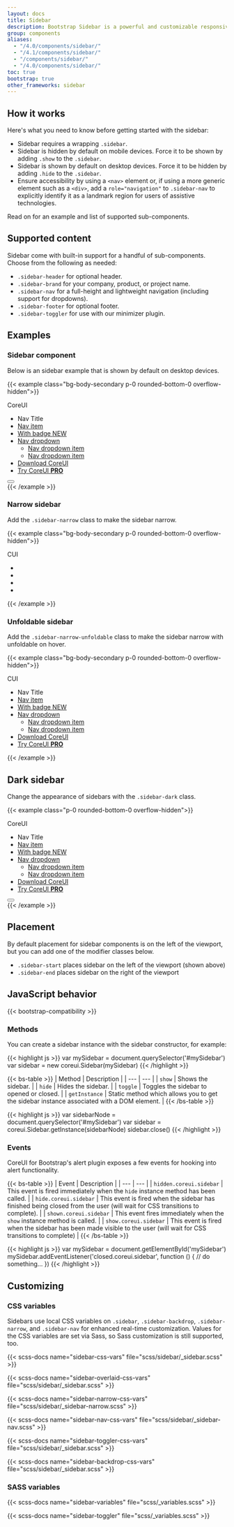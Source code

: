 ```yaml
---
layout: docs
title: Sidebar
description: Bootstrap Sidebar is a powerful and customizable responsive navigation component for any type of vertical navigation. Bootstrap Sidebar come with built-in support for branding, navigation, and more.
group: components
aliases:
  - "/4.0/components/sidebar/"
  - "/4.1/components/sidebar/"
  - "/components/sidebar/"
  - "/4.0/components/sidebar/"
toc: true
bootstrap: true
other_frameworks: sidebar
---
```


## How it works

Here's what you need to know before getting started with the sidebar:

- Sidebar requires a wrapping `.sidebar`.
- Sidebar is hidden by default on mobile devices. Force it to be shown by adding `.show` to the `.sidebar`.
- Sidebar is shown by default on desktop devices. Force it to be hidden by adding `.hide` to the `.sidebar`.
- Ensure accessibility by using a `<nav>` element or, if using a more generic element such as a `<div>`, add a `role="navigation"` to `.sidebar-nav` to explicitly identify it as a landmark region for users of assistive technologies.

Read on for an example and list of supported sub-components.

## Supported content

Sidebar come with built-in support for a handful of sub-components. Choose from the following as needed:

- `.sidebar-header` for optional header.
- `.sidebar-brand` for your company, product, or project name.
- `.sidebar-nav` for a full-height and lightweight navigation (including support for dropdowns).
- `.sidebar-footer` for optional footer.
- `.sidebar-toggler` for use with our minimizer plugin.

## Examples

### Sidebar component

Below is an sidebar example that is shown by default on desktop devices.

{{< example class="bg-body-secondary p-0 rounded-bottom-0 overflow-hidden">}}
<div class="sidebar border-end">
  <div class="sidebar-header border-bottom">
    <div class="sidebar-brand">CoreUI</div>
  </div>
  <ul class="sidebar-nav">
    <li class="nav-title">Nav Title</li>
    <li class="nav-item">
      <a class="nav-link active" href="#">
        <i class="nav-icon cil-speedometer"></i> Nav item
      </a>
    </li>
    <li class="nav-item">
      <a class="nav-link" href="#">
        <i class="nav-icon cil-speedometer"></i> With badge
        <span class="badge bg-primary ms-auto">NEW</span>
      </a>
    </li>
    <li class="nav-item nav-group show">
      <a class="nav-link nav-group-toggle" href="#">
        <i class="nav-icon cil-puzzle"></i> Nav dropdown
      </a>
      <ul class="nav-group-items">
        <li class="nav-item">
          <a class="nav-link" href="#">
            <span class="nav-icon"><span class="nav-icon-bullet"></span></span> Nav dropdown item
          </a>
        </li>
        <li class="nav-item">
          <a class="nav-link" href="#">
            <span class="nav-icon"><span class="nav-icon-bullet"></span></span> Nav dropdown item
          </a>
        </li>
      </ul>
    </li>
    <li class="nav-item mt-5">
      <a class="nav-link" href="https://coreui.io">
        <i class="nav-icon cil-cloud-download"></i> Download CoreUI</a>
    </li>
    <li class="nav-item">
      <a class="nav-link" href="https://coreui.io/pro/">
        <i class="nav-icon cil-layers"></i> Try CoreUI
        <strong>PRO</strong>
      </a>
    </li>
  </ul>
  <div class="sidebar-footer border-top d-flex">
    <button class="sidebar-toggler" type="button"></button>
  </div>
</div>
{{< /example >}}

### Narrow sidebar

Add the `.sidebar-narrow` class to make the sidebar narrow.

{{< example class="bg-body-secondary p-0 rounded-bottom-0 overflow-hidden">}}
<div class="sidebar sidebar-narrow border-end">
  <div class="sidebar-header border-bottom">
    <div class="sidebar-brand">CUI</div>
  </div>
  <ul class="sidebar-nav">
    <li class="nav-item">
      <a class="nav-link" href="#">
        <i class="nav-icon cil-speedometer"></i>
      </a>
    </li>
    <li class="nav-item">
      <a class="nav-link" href="#">
        <i class="nav-icon cil-speedometer"></i>
      </a>
    </li>
    <li class="nav-item">
      <a class="nav-link" href="https://coreui.io">
        <i class="nav-icon cil-cloud-download"></i>
    </li>
    <li class="nav-item">
      <a class="nav-link" href="https://coreui.io/pro/">
        <i class="nav-icon cil-layers"></i>
      </a>
    </li>
  </ul>
</div>
{{< /example >}}

### Unfoldable sidebar

Add the `.sidebar-narrow-unfoldable` class to make the sidebar narrow with unfoldable on hover.

{{< example class="bg-body-secondary p-0 rounded-bottom-0 overflow-hidden">}}
<div class="sidebar sidebar-narrow-unfoldable border-end">
  <div class="sidebar-header border-bottom">
    <div class="sidebar-brand">CUI</div>
  </div>
  <ul class="sidebar-nav">
    <li class="nav-title">Nav Title</li>
    <li class="nav-item">
      <a class="nav-link" href="#">
        <i class="nav-icon cil-speedometer"></i> Nav item
      </a>
    </li>
    <li class="nav-item">
      <a class="nav-link" href="#">
        <i class="nav-icon cil-speedometer"></i> With badge
        <span class="badge bg-primary ms-auto">NEW</span>
      </a>
    </li>
    <li class="nav-item nav-group show">
      <a class="nav-link nav-group-toggle" href="#">
        <i class="nav-icon cil-puzzle"></i> Nav dropdown
      </a>
      <ul class="nav-group-items">
        <li class="nav-item">
          <a class="nav-link" href="#">
            <span class="nav-icon"><span class="nav-icon-bullet"></span></span> Nav dropdown item
          </a>
        </li>
        <li class="nav-item">
          <a class="nav-link" href="#">
            <span class="nav-icon"><span class="nav-icon-bullet"></span></span> Nav dropdown item
          </a>
        </li>
      </ul>
    </li>
    <li class="nav-item mt-auto">
      <a class="nav-link" href="https://coreui.io">
        <i class="nav-icon cil-cloud-download"></i> Download CoreUI</a>
    </li>
    <li class="nav-item">
      <a class="nav-link" href="https://coreui.io/pro/">
        <i class="nav-icon cil-layers"></i> Try CoreUI
        <strong>PRO</strong>
      </a>
    </li>
  </ul>
</div>
{{< /example >}}

## Dark sidebar

Change the appearance of sidebars with the `.sidebar-dark` class.

{{< example class="p-0 rounded-bottom-0 overflow-hidden">}}
<div class="sidebar sidebar-dark border-end">
  <div class="sidebar-header border-bottom">
    <div class="sidebar-brand">CoreUI</div>
  </div>
  <ul class="sidebar-nav">
    <li class="nav-title">Nav Title</li>
    <li class="nav-item">
      <a class="nav-link active" href="#">
        <i class="nav-icon cil-speedometer"></i> Nav item
      </a>
    </li>
    <li class="nav-item">
      <a class="nav-link" href="#">
        <i class="nav-icon cil-speedometer"></i> With badge
        <span class="badge bg-primary ms-auto">NEW</span>
      </a>
    </li>
    <li class="nav-item nav-group show">
      <a class="nav-link nav-group-toggle" href="#">
        <i class="nav-icon cil-puzzle"></i> Nav dropdown
      </a>
      <ul class="nav-group-items">
        <li class="nav-item">
          <a class="nav-link" href="#">
            <span class="nav-icon"><span class="nav-icon-bullet"></span></span> Nav dropdown item
          </a>
        </li>
        <li class="nav-item">
          <a class="nav-link" href="#">
            <span class="nav-icon"><span class="nav-icon-bullet"></span></span> Nav dropdown item
          </a>
        </li>
      </ul>
    </li>
    <li class="nav-item mt-5">
      <a class="nav-link" href="https://coreui.io">
        <i class="nav-icon cil-cloud-download"></i> Download CoreUI</a>
    </li>
    <li class="nav-item">
      <a class="nav-link" href="https://coreui.io/pro/">
        <i class="nav-icon cil-layers"></i> Try CoreUI
        <strong>PRO</strong>
      </a>
    </li>
  </ul>
  <div class="sidebar-footer border-top d-flex">
    <button class="sidebar-toggler" type="button"></button>
  </div>
</div>
{{< /example >}}

## Placement

By default placement for sidebar components is on the left of the viewport, but you can add one of the modifier classes below.

- `.sidebar-start` places sidebar on the left of the viewport (shown above)
- `.sidebar-end` places sidebar on the right of the viewport

## JavaScript behavior

{{< bootstrap-compatibility >}}

### Methods

You can create a sidebar instance with the sidebar constructor, for example:

{{< highlight js >}}
var mySidebar = document.querySelector('#mySidebar')
var sidebar = new coreui.Sidebar(mySidebar)
{{< /highlight >}}


{{< bs-table >}}
| Method | Description |
| --- | --- |
| `show` | Shows the sidebar. |
| `hide` | Hides the sidebar. |
| `toggle` | Toggles the sidebar to opened or closed. |
| `getInstance` | Static method which allows you to get the sidebar instance associated with a DOM element. |
{{< /bs-table >}}

{{< highlight js >}}
var sidebarNode = document.querySelector('#mySidebar')
var sidebar = coreui.Sidebar.getInstance(sidebarNode)
sidebar.close()
{{< /highlight >}}

### Events

CoreUI for Bootstrap's alert plugin exposes a few events for hooking into alert functionality.

{{< bs-table >}}
| Event | Description |
| --- | --- |
| `hidden.coreui.sidebar` | This event is fired immediately when the `hide` instance method has been called. |
| `hide.coreui.sidebar` | This event is fired when the sidebar has finished being closed from the user (will wait for CSS transitions to complete). |
| `shown.coreui.sidebar` | This event fires immediately when the `show` instance method is called. |
| `show.coreui.sidebar` | This event is fired when the sidebar has been made visible to the user (will wait for CSS transitions to complete) |
{{< /bs-table >}}

{{< highlight js >}}
var mySidebar = document.getElementById('mySidebar')
mySidebar.addEventListener('closed.coreui.sidebar', function () {
  // do something…
})
{{< /highlight >}}

## Customizing

### CSS variables

Sidebars use local CSS variables on `.sidebar`, `.sidebar-backdrop`, `.sidebar-narrow`, and `.sidebar-nav` for enhanced real-time customization. Values for the CSS variables are set via Sass, so Sass customization is still supported, too.

{{< scss-docs name="sidebar-css-vars" file="scss/sidebar/_sidebar.scss" >}}

{{< scss-docs name="sidebar-overlaid-css-vars" file="scss/sidebar/_sidebar.scss" >}}

{{< scss-docs name="sidebar-narrow-css-vars" file="scss/sidebar/_sidebar-narrow.scss" >}}

{{< scss-docs name="sidebar-nav-css-vars" file="scss/sidebar/_sidebar-nav.scss" >}}

{{< scss-docs name="sidebar-toggler-css-vars" file="scss/sidebar/_sidebar.scss" >}}

{{< scss-docs name="sidebar-backdrop-css-vars" file="scss/sidebar/_sidebar.scss" >}}

### SASS variables

{{< scss-docs name="sidebar-variables" file="scss/_variables.scss" >}}

{{< scss-docs name="sidebar-toggler" file="scss/_variables.scss" >}}

